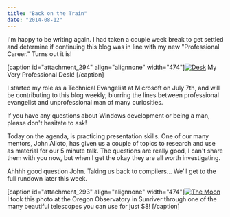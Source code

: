```yaml
---
title: "Back on the Train"
date: "2014-08-12"
---
```


I'm happy to be writing again. I had taken a couple week break to get settled and determine if continuing this blog was in line with my new "Professional Career." Turns out it is!

\[caption id="attachment\_294" align="alignnone" width="474"\][![Desk](images/IMG-20140804-WA0000-768x1024.jpeg)](http://timmyreilly.azurewebsites.net/wp-content/uploads/2014/08/IMG-20140804-WA0000.jpeg) My Very Professional Desk! \[/caption\]

I started my role as a Technical Evangelist at Microsoft on July 7th, and will be contributing to this blog weekly; blurring the lines between professional evangelist and unprofessional man of many curiosities.

If you have any questions about Windows development or being a man, please don't hesitate to ask!

Today on the agenda, is practicing presentation skills. One of our many mentors, John Alioto, has given us a couple of topics to research and use as material for our 5 minute talk. The questions are really good, I can't share them with you now, but when I get the okay they are all worth investigating.

Ahhhh good question John. Taking us back to compilers... We'll get to the full rundown later this week.

\[caption id="attachment\_293" align="alignnone" width="474"\][![The Moon](images/IMG_20140807_224627-1024x768.jpg)](http://timmyreilly.azurewebsites.net/wp-content/uploads/2014/08/IMG_20140807_224627.jpg) I took this photo at the Oregon Observatory in Sunriver through one of the many beautiful telescopes you can use for just $8! \[/caption\]

